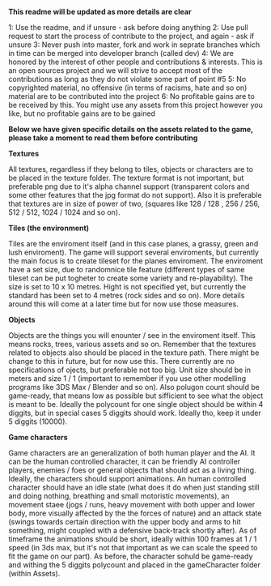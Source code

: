 **This readme will be updated as more details are clear**

1: Use the readme, and if unsure - ask before doing anything
2: Use pull request to start the process of contribute to the project, and again - ask if unsure
3: Never push into master, fork and work in seprate branches which in time can be merged into developer branch (called dev)
4: We are honored by the interest of other people and contributions & interests. This is an open sources project and we will strive to accept most of the contributions as long as they do not violate some part of point #5
5: No copyrighted material, no offensive (in terms of racisms, hate and so on) material are to be contributed into the project
6: No profitable gains are to be received by this. You might use any assets from this project however you like, but no profitable gains are to be gained

**Below we have given specific details on the assets related to the game, please take a moment to read them before contributing**

**Textures**

All textures, regardless if they belong to tiles, objects or characters are to be placed in the texture folder. The texture format is not important, but preferable png due to it's alpha channel support (transparent colors and some other features that the jpg format do not support). Also it is preferable that textures are in size of power of two, (squares like 128 / 128 , 256 / 256, 512 / 512, 1024 / 1024 and so on).

**Tiles (the environment)**

Tiles are the enviroment itself (and in this case planes, a grassy, green and lush enviroment). The game will support several enviroments, but currently the main focus is to create tileset for the planes enviroment. The enviroment have a set size, due to randomnice tile feature (different types of same tileset can be put togheter to create some variety and re-playability). The size is set to 10 x 10 metres. Hight is not specified yet, but currently the standard has been set to 4 metres (rock sides and so on). More details around this will come at a later time but for now use those measures.

**Objects**

Objects are the things you will enounter / see in the enviroment itself. This means rocks, trees, various assets and so on. Remember that the textures related to objects also should be placed in the texture path. There might be change to this in future, but for now use this. There currently are no specifications of ojects, but preferable not too big. Unit size should be in meters and size 1 / 1 (important to remember if you use other modelling programs like 3DS Max / Blender and so on). Also polugon count should be game-ready, that means low as possible but sifficient to see what the object is meant to be. Ideally the polycount for one single object should be within 4 diggits, but in special cases 5 diggits should work. Ideally tho, keep it under 5 diggits (10000).

**Game characters**

Game characters are an generalization of both human player and the AI. It can be the human controlled character, it can be friendly AI controller players, enemies / foes or general objects that should act as a living thing. Ideally, the characters should support animations. An human controlled character should have an idle state (what does it do when just standing still and doing nothing, breathing and small motoristic movements), an movement staee (jogs / runs, heavy movement with both upper and lower body, more visually affected by the the forces of nature) and an attack state (swings towards certain direction with the upper body and arms to hit something, might coupled with a defensive back-track shortly after). As of timeframe the animations should be short, ideally within 100 frames at 1 / 1 speed (in 3ds max, but it's not that important as we can scale the speed to fit the game on our part). As before, the character sohuld be game-ready and withing the 5 diggits polycount and placed in the gameCharacter folder (within Assets).
